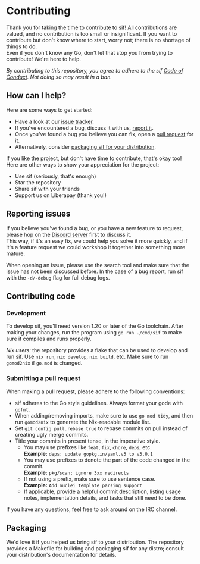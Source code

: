 # Contributing

Thank you for taking the time to contribute to sif! All contributions are valued, and no contribution is too small or insignificant.
If you want to contribute but don't know where to start, worry not; there is no shortage of things to do.  
Even if you don't know any Go, don't let that stop you from trying to contribute! We're here to help.

*By contributing to this repository, you agree to adhere to the sif [Code of Conduct](https://github.com/dropalldatabases/sif/blob/main/CODE_OF_CONDUCT.md). Not doing so may result in a ban.*

## How can I help?

Here are some ways to get started:
- Have a look at our [issue tracker](https://github.com/dropalldatabases/sif/issues).
- If you've encountered a bug, discuss it with us, [report it](#reporting-issues).
- Once you've found a bug you believe you can fix, open a [pull request](#contributing-code) for it.
- Alternatively, consider [packaging sif for your distribution](#packaging).

If you like the project, but don't have time to contribute, that's okay too! Here are other ways to show your appreciation for the project:
- Use sif (seriously, that's enough)
- Star the repository
- Share sif with your friends
- Support us on Liberapay (thank you!)

## Reporting issues

If you believe you've found a bug, or you have a new feature to request, please hop on the [Discord server](https://discord.gg/dropalldatabases) first to discuss it.  
This way, if it's an easy fix, we could help you solve it more quickly, and if it's a feature request we could workshop it together into something more mature.

When opening an issue, please use the search tool and make sure that the issue has not been discussed before. In the case of a bug report, run sif with the `-d/-debug` flag for full debug logs.

## Contributing code

### Development

To develop sif, you'll need version 1.20 or later of the Go toolchain. After making your changes, run the program using `go run ./cmd/sif` to make sure it compiles and runs properly.

*Nix users:* the repository provides a flake that can be used to develop and run sif. Use `nix run`, `nix develop`, `nix build`, etc. Make sure to run `gomod2nix` if `go.mod` is changed.

### Submitting a pull request

When making a pull request, please adhere to the following conventions:

- sif adheres to the Go style guidelines. Always format your gode with `gofmt`.
- When adding/removing imports, make sure to use `go mod tidy`, and then run `gomod2nix` to generate the Nix-readable module list.
- Set `git config pull.rebase true` to rebase commits on pull instead of creating ugly merge commits.
- Title your commits in present tense, in the imperative style.
  - You may use prefixes like `feat`, `fix`, `chore`, `deps`, etc.  
    **Example:** `deps: update gopkg.in/yaml.v3 to v3.0.1`
  - You may use prefixes to denote the part of the code changed in the commit.  
    **Example:** `pkg/scan: ignore 3xx redirects`
  - If not using a prefix, make sure to use sentence case.  
    **Example:** `Add nuclei template parsing support`
  - If applicable, provide a helpful commit description, listing usage notes, implementation details, and tasks that still need to be done.

If you have any questions, feel free to ask around on the IRC channel.

## Packaging

We'd love it if you helped us bring sif to your distribution.
The repository provides a Makefile for building and packaging sif for any distro; consult your distribution's documentation for details.

